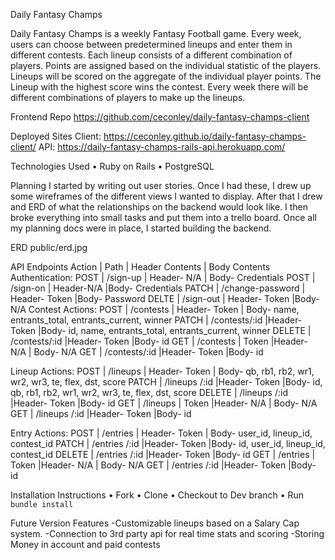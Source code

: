 Daily Fantasy Champs

Daily Fantasy Champs is a weekly Fantasy Football game.  Every week, users can choose between predetermined lineups and enter them in different contests.  Each lineup consists of a different combination of players.  Points are assigned based on the individual statistic of the players.  Lineups will be scored on the aggregate of the individual player points.  The Lineup with the highest score wins the contest.  Every week there will be different combinations of players to make up the lineups.  

Frontend Repo
https://github.com/ceconley/daily-fantasy-champs-client

Deployed Sites
Client: https://ceconley.github.io/daily-fantasy-champs-client/
API: https://daily-fantasy-champs-rails-api.herokuapp.com/

Technologies Used
•	Ruby on Rails
•	PostgreSQL

Planning
I started by writing out user stories.  Once I had these, I drew up some wireframes of the different views I wanted to display.  After that I drew and ERD of what the relationships on the backend would look like. I then broke everything into small tasks and put them into a trello board.  Once all my planning docs were in place, I started building the backend.

ERD
public/erd.jpg

API Endpoints
Action | Path | Header Contents | Body Contents
Authentication:
POST | /sign-up | Header- N/A | Body- Credentials
POST | /sign-on | Header-N/A |Body- Credentials
PATCH | /change-password | Header- Token |Body- Password
DELTE | /sign-out | Header- Token |Body- N/A
Contest Actions:
POST | /contests | Header- Token | Body- name, entrants_total, entrants_current, winner
PATCH | /contests/:id |Header- Token |Body- id, name, entrants_total, entrants_current, winner
DELETE | /contests/:id |Header- Token |Body- id
GET | /contests | Token |Header- N/A | Body- N/A
GET | /contests/:id |Header- Token |Body- id

Lineup Actions:
POST | /lineups | Header- Token | Body- qb, rb1, rb2, wr1, wr2, wr3, te, flex, dst, score
PATCH | /lineups /:id |Header- Token |Body- id, qb, rb1, rb2, wr1, wr2, wr3, te, flex, dst, score
DELETE | /lineups /:id |Header- Token |Body- id
GET | /lineups | Token |Header- N/A | Body- N/A
GET | /lineups /:id |Header- Token |Body- id

Entry Actions:
POST | /entries | Header- Token | Body- user_id, lineup_id, contest_id
PATCH | /entries /:id |Header- Token |Body- id, user_id, lineup_id, contest_id 
DELETE | /entries /:id |Header- Token |Body- id
GET | /entries | Token |Header- N/A | Body- N/A
GET | /entries /:id |Header- Token |Body- id



Installation Instructions
•	Fork
•	Clone
•	Checkout to Dev branch
•	Run ```bundle install```


Future Version Features
-Customizable lineups based on a Salary Cap system.
-Connection to 3rd party api for real time stats and scoring
-Storing Money in account and paid contests
